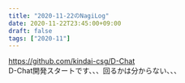 ```yaml
---
title: "2020-11-22のNagiLog"
date: 2020-11-22T23:45:00+09:00
draft: false
tags: ["2020-11"]
---
```


https://github.com/kindai-csg/D-Chat
<br>
D-Chat開発スタートです、、、回るかは分からない、、、